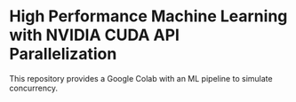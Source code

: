 # High Performance Machine Learning with NVIDIA CUDA API Parallelization
This repository provides a Google Colab with an ML pipeline to simulate concurrency. 
